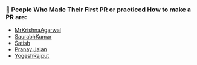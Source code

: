<h3> 🌟 People Who Made Their First PR or practiced How to make a PR are: </h3>

- [MrKrishnaAgarwal](https://github.com/MrKrishnaAgarwal)
- [SaurabhKumar](https://github.com/Raj-saurabh)
- [Satish](https://github.com/GitSatishGarg)
- [Pranay Jalan](https://github.com/pranayjalan254)
- [YogeshRajput](https://github.com/yogeshrajput335)

<!---  [YourName](https://github.com/YourGitHubUsername) -->
<!--- Please follow the same format as above and add your name to the list on the next line. -->

